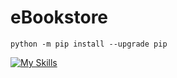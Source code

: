 # eBookstore  

```  
python -m pip install --upgrade pip  
```

[![My Skills](https://skillicons.dev/icons?i=python,django,js,docker&theme=light)](https://skillicons.dev)
